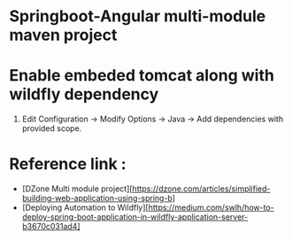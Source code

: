 Springboot-Angular multi-module maven project
==============================================

Enable embeded tomcat along with wildfly dependency
===================================================
1. Edit Configuration -> Modify Options -> Java -> Add dependencies with provided scope.

# Reference link :

* [DZone Multi module project][https://dzone.com/articles/simplified-building-web-application-using-spring-b]
* [Deploying Automation to Wildfly][https://medium.com/swlh/how-to-deploy-spring-boot-application-in-wildfly-application-server-b3670c031ad4]